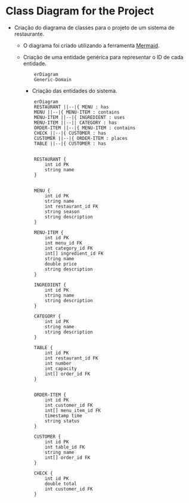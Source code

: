 # Class Diagram for the Project

- Criação do diagrama de classes para o projeto de um sistema de restaurante.
  - O diagrama foi criado utilizando a ferramenta [Mermaid](https://mermaid-js.github.io/mermaid/#/).
  - Criação de uma entidade genérica para representar o ID de cada entidade.

    ```mermaid
        erDiagram
        Generic-Domain
    ```

    - Criação das entidades do sistema.

    ```mermaid
        erDiagram
        RESTAURANT ||--|{ MENU : has
        MENU ||--|{ MENU-ITEM : contains
        MENU-ITEM ||--|{ INGREDIENT : uses
        MENU-ITEM ||--|| CATEGORY : has
        ORDER-ITEM ||--|{ MENU-ITEM : contains
        CHECK ||--|{ CUSTOMER : has
        CUSTOMER ||--|{ ORDER-ITEM : places
        TABLE ||--|{ CUSTOMER : has


        RESTAURANT {
            int id PK
            string name 
        }
        
        
        MENU {
            int id PK
            string name
            int restaurant_id FK
            string season
            string description
        }
        
        MENU-ITEM {
            int id PK
            int menu_id FK
            int category_id FK
            int[] ingredient_id FK
            string name
            double price
            string description
        }
        
        INGREDIENT {
            int id PK
            string name
            string description
        }
        
        CATEGORY {
            int id PK
            string name
            string description
        }
        
        TABLE {
            int id PK
            int restaurant_id FK
            int number
            int capacity
            int[] order_id FK
        }
        
        
        ORDER-ITEM {
            int id PK
            int customer_id FK
            int[] menu_item_id FK
            timestamp time
            string status
        }
        
        CUSTOMER {
            int id PK
            int table_id FK
            string name
            int[] order_id FK
        }
        
        CHECK {
            int id PK
            double total
            int customer_id FK
        }


    ```
